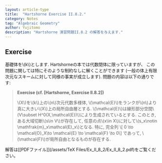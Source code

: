 ```yaml
---
layout: article-type
title:  "Hartshorne Exercise II.8.2."
category: Notes
tag: "Algebraic Geometry"
author: Yujitomo
description: "Hartshorne 演習問題II.8.2 の解答を与えます."
---
```


## Exercise

基礎体を\\(k\\)とします.
Hartshorneの本では代数閉体に限っていますが、
この問題に関しては特にそのような制約なしに解くことができます (一般の体上有限次元なスキームに対して同様の事実が成立します).
問題の内容は以下の通りです:

> **Exercise (cf. \[Hartshorne, Exercise II.8.2\])**
>
> \\(X\\)を\\(k\\)上の\\(n\\)次元代数多様体,
> \\(\mathcal{E}\\)をランクが\\(n\\)より真に大きい\\(X\\)上の局所自由層とする.
> \\(\mathcal{E}\\)は線形部分空間\\(V\subset H^0(X,\mathcal{E})\\)により生成されているとする.
> このとき, ある大域切断\\(s\in V\\)が存在して,
> 任意の点\\(x\in X\\)に対して\\(s_x\notin \mathfrak{m}\_x\mathcal{E}\_x\\)となる.
> 特に, 完全列
> \\[ 0 \to \mathcal{O}\_X\to \mathcal{E} \to \mathcal{F} \to 0\\]
> であって, \\(\mathcal{F}\\)が局所自由となるものが存在する.

解答は[\[PDFファイル\]](/assets/TeX Files/Ex_II_8_2/Ex_II_8_2.pdf)をご覧ください。
